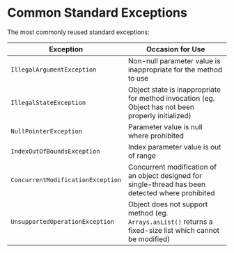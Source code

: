 # Common Standard Exceptions

The most commonly reused standard exceptions:

| Exception | Occasion for Use |
| --------- | --------- |
| `IllegalArgumentException` | Non-null parameter value is inappropriate for the method to use |
| `IllegalStateException` | Object state is inappropriate for method invocation (eg. Object has not been properly initialized) |
| `NullPointerException` | Parameter value is null where prohibited |
| `IndexOutOfBoundsException` | Index parameter value is out of range |
| `ConcurrentModificationException` | Concurrent modification of an object designed for single-thread has been detected where prohibited |
| `UnsupportedOperationException` | Object does not support method (eg. `Arrays.asList()` returns a fixed-size list which cannot be modified) |
